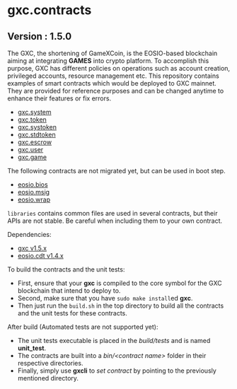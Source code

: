# gxc.contracts

## Version : 1.5.0

The GXC, the shortening of GameXCoin, is the EOSIO-based blockchain aiming at integrating __GAMES__ into crypto platform. To accomplish this purpose, GXC has different policies on operations such as account creation, privileged accounts, resource management etc. This repository contains examples of smart contracts which would be deployed to GXC mainnet. They are provided for reference purposes and can be changed anytime to enhance their features or fix errors.

   * [gxc.system](https://github.com/Game-X-Coin/gxc.contracts/tree/master/gxc.system)
   * [gxc.token](https://github.com/Game-X-Coin/gxc.contracts/tree/master/gxc.token)
   * [gxc.systoken](https://github.com/Game-X-Coin/gxc.contracts/tree/master/gxc.systoken)
   * [gxc.stdtoken](https://github.com/Game-X-Coin/gxc.contracts/tree/master/gxc.stdtoken)
   * [gxc.escrow](https://github.com/Game-X-Coin/gxc.contracts/tree/master/gxc.escrow)
   * [gxc.user](https://github.com/Game-X-Coin/gxc.contracts/tree/master/gxc.user)
   * [gxc.game](https://github.com/Game-X-Coin/gxc.contracts/tree/master/gxc.game)

The following contracts are not migrated yet, but can be used in boot step.

   * [eosio.bios](https://github.com/Game-X-Coin/gxc.contracts/tree/master/eosio.bios)
   * [eosio.msig](https://github.com/Game-X-Coin/gxc.contracts/tree/master/eosio.msig)
   * [eosio.wrap](https://github.com/Game-X-Coin/gxc.contracts/tree/master/eosio.wrap)

`libraries` contains common files are used in several contracts, but their APIs are not stable. Be careful when including them to your own contract.

Dependencies:
* [gxc v1.5.x](https://github.com/Game-X-Coin/gxc/releases/tag/v1.5.2)
* [eosio.cdt v1.4.x](https://github.com/EOSIO/eosio.cdt/releases/tag/v1.4.1)

To build the contracts and the unit tests:
* First, ensure that your __gxc__ is compiled to the core symbol for the GXC blockchain that intend to deploy to.
* Second, make sure that you have ```sudo make install```ed __gxc__.
* Then just run the ```build.sh``` in the top directory to build all the contracts and the unit tests for these contracts.

After build (Automated tests are not supported yet):
* The unit tests executable is placed in the _build/tests_ and is named __unit_test__.
* The contracts are built into a _bin/\<contract name\>_ folder in their respective directories.
* Finally, simply use __gxcli__ to _set contract_ by pointing to the previously mentioned directory.

